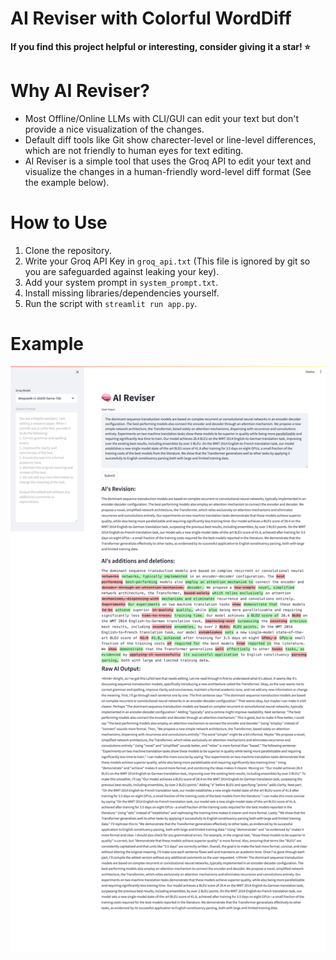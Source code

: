 # AI Reviser with Colorful WordDiff

**If you find this project helpful or interesting, consider giving it a star! ⭐**

# Why AI Reviser?
* Most Offline/Online LLMs with CLI/GUI can edit your text but don't provide a nice visualization of the changes.
* Default diff tools like Git show charecter-level or line-level differences, which are not friendly to human eyes for text editing.
* AI Reviser is a simple tool that uses the Groq API to edit your text and visualize the changes in a human-friendly word-level diff format (See the example below).

# How to Use

1. Clone the repository.
1. Write your Groq API Key in `groq_api.txt` (This file is ignored by git so you are safeguarded against leaking your key).
1. Add your system prompt in `system_prompt.txt`.
1. Install missing libraries/dependencies yourself.
1. Run the script with `streamlit run app.py`.

# Example

![](ai_reviser.png)